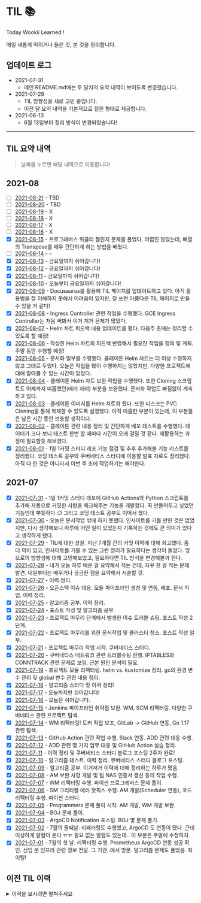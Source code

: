 # TIL 📚

Today Wookii Learned !

매일 새롭게 익히거나 들은 것, 본 것을 정리합니다.

## 업데이트 로그
+ 2021-07-31
    - 메인 README.md에는 두 달치의 요약 내역이 보이도록 변경했습니다.
+ 2021-07-29 
    - TIL 방향성을 새로 고민 중입니다.
    - 이전 달 요약 내역을 기본적으로 접힌 형태로 제공합니다.
+ 2021-06-13 
    - 6월 13일부터 정리 방식이 변경되었습니다!

--- 
##  TIL 요약 내역
> 날짜를 누르면 해당 내역으로 이동합니다!

## 2021-08
- [ ] [2021-08-21](./2021-08/210821.md) - TBD
- [ ] [2021-08-20](./2021-08/210820.md) - TBD
- [ ] [2021-08-19](./2021-08/210819.md) - X
- [ ] [2021-08-18](./2021-08/210818.md) - X
- [ ] [2021-08-17](./2021-08/210817.md) - X
- [ ] [2021-08-16](./2021-08/210816.md) - X
- [x] [2021-08-15](./2021-08/210815.md) - 프로그래머스 위클리 챌린지 문제를 풀었다. 어렵진 않았는데, 배열의 Transpose를 매우 간단하게 하는 방법을 배웠다.
- [ ] [2021-08-14](./2021-08/210814.md) - -
- [x] [2021-08-13](./2021-08/210813.md) - 금요일까지 쉬어갑니다!
- [x] [2021-08-12](./2021-08/210812.md) - 금요일까지 쉬어갑니다!
- [x] [2021-08-11](./2021-08/210811.md) - 금요일까지 쉬어갑니다!
- [x] [2021-08-10](./2021-08/210810.md) - 오늘부터 금요일까지 쉬어갑니다!
- [x] [2021-08-09](./2021-08/210809.md) - Docusaurus를 활용해 TIL 페이지를 업데이트하고 있다. 아직 활용법을 잘 이해하지 못해서 어려움이 있지만, 잘 쓰면 아름다운 TIL 페이지로 만들 수 있을 거 같다!
- [x] [2021-08-08](./2021-08/210808.md) - Ingress Controller 관련 작업을 수행했다. GCE Ingress Controller는 처음 써봐서 이거 저거 문제가 많았다.
- [x] [2021-08-07](./2021-08/210807.md) - Helm 차트 피드백 내용 업데이트를 했다. 다음주 초에는 정리할 수 있도록 할 예정!
- [x] [2021-08-06](./2021-08/210806.md) - 작성한 Helm 차트의 피드백 반영해서 필요한 작업을 정의 및 계획. 주말 동안 수행할 예정!
- [x] [2021-08-05](./2021-08/210805.md) - 문서화 일부를 수행했다. 클레이튼 Helm 차트는 더 이상 수정하지 않고 그대로 두었다. 오늘은 작업을 많이 수행하지는 않았지만, 다양한 프로젝트에 대해 알아볼 수 있는 시간이 있었다.
- [x] [2021-08-04](./2021-08/210804.md) - 클레이튼 Helm 차트 보완 작업을 수행했다. 또한 Cloning 스크립트도 어제까지 미흡했던(에러 처리) 부분을 보완했다. 문서화 작업도 빠짐없이 계속하고 있다.
- [x] [2021-08-03](./2021-08/210803.md) - 클레이튼 이미지를 Helm 차트화 했다. 또한 디스크는 PVC Cloning을 통해 복제할 수 있도록 설정했다. 아직 미흡한 부분이 있는데, 이 부분들은 남은 시간 동안 보충할 생각이다.
- [x] [2021-08-02](./2021-08/210802.md) - 클레이튼 관련 내용 정리 및 간단하게 배포 테스트를 수행했다. 데이터가 크다 보니 테스트 한번 할 때마다 시간이 오래 걸릴 것 같다. 재활용하는 과정이 필요할듯 해보였다.
- [x] [2021-08-01](./2021-08/210801.md) - 1일 1커밋 스터디 레포 기능 점검 및 추후 추가해볼 기능 리스트를 정리했다. 코딩 테스트 공부와 쿠버네티스 스터디에 이용할 발표 자료도 정리했다. 아직 다 한 것은 아니라서 이번 주 초에 작업하기는 해야한다.

## 2021-07
- [x] [2021-07-31](./2021-07/210731.md) - 1일 1커밋 스터디 레포에 GitHub Actions와 Python 스크립트를 추가해 자동으로 커밋한 사람을 체크해주는 기능을 개발했다. 꼭 만들어두고 싶었던 기능인데 뿌듯하다 :D 그리고 코딩 테스트 공부도 이어서 했다.
- [x] [2021-07-30](./2021-07/210730.md) - 오늘은 문서작업 밖에 하지 못했다. 인사이트를 기를 만한 것은 없었지만, 다시 생각해보니 하루에 어떤 일이 있었는지 기록하는 것에도 큰 의미가 있다고 생각하게 됐다.
- [x] [2021-07-29](./2021-07/210729.md) - TIL에 대한 성찰. 지난 7개월 간의 커밋 이력에 대해 회고했다. 좀 더 의미 있고, 인사이트를 기를 수 있는 그런 정리가 필요하다는 생각이 들었다. 앞으로의 방향성에 대해 고민해보았고, 필요하다면 TIL 방식을 변경해볼까 한다.
- [x] [2021-07-28](./2021-07/210728.md) - 내가 오늘 하루 배운 걸 요약해서 적는 건데, 자꾸 한 걸 적는 문제 발견. 내일부터는 배우거나 궁금한 점을 요약해서 서술할 것. 
- [x] [2021-07-27](./2021-07/210727.md) - 이력 정리.
- [x] [2021-07-26](./2021-07/210726.md) - 오픈스택 이슈 대응. 모듈 파이프라인 생성 및 연동, 배포. 문서 작업. 이력 정리.
- [x] [2021-07-25](./2021-07/210725.md) - 알고리즘 공부. 이력 정리.
- [x] [2021-07-24](./2021-07/210724.md) - 포스트 작성 및 알고리즘 공부.
- [x] [2021-07-23](./2021-07/210723.md) - 프로젝트 마무리 단계에서 발생한 이슈 트러블 슈팅. 포스트 작성 2단계.
- [x] [2021-07-22](./2021-07/210722.md) - 프로젝트 마무리를 위한 문서작업 및 클러스터 청소. 포스트 작성 일부.
- [x] [2021-07-21](./2021-07/210721.md) - 프로젝트 마무리 작업 시작. 쿠버네티스 스터디.
- [x] [2021-07-20](./2021-07/210720.md) - 쿠버네티스 네트워크 관련 트러블슈팅 진행. IPTABLES와 CONNTRACK 관련 문제로 보임. 근본 원인 분석이 필요.
- [x] [2021-07-19](./2021-07/210719.md) - 프로젝트 모듈 리팩터링. helm vs. kustomize 정리. go의 환경 변수 관리 및 global 변수 관련 내용 정리.
- [x] [2021-07-18](./2021-07/210718.md) - 알고리즘 스터디 및 이력 정리!
- [x] [2021-07-17](./2021-07/210717.md) - 오늘까지만 쉬어갑니다!
- [x] [2021-07-16](./2021-07/210716.md) - 오늘은 쉬어갑니다.
- [x] [2021-07-15](./2021-07/210715.md) - Jenkins 파이프라인 취약점 보완. WM, SCM 리팩터링. 다양한 쿠버네티스 관련 프로젝트 탐색.
- [x] [2021-07-14](./2021-07/210714.md) - WM 리팩터링! 도커 작업 보조, GitLab -> GitHub 연동, Go 1.17 관련 탐색. 
- [x] [2021-07-13](./2021-07/210713.md) - GitHub Action 관련 작업 수행, Slack 연동. ADD 관련 대응 수행.
- [x] [2021-07-12](./2021-07/210712.md) - ADD 관련 몇 가지 업무 대응 및 GitHub Action 실습 정리.
- [x] [2021-07-11](./2021-07/210711.md) - 이력 정리 및 쿠버네티스 스터디 블로그 포스팅 2주차 완료!
- [x] [2021-07-10](./2021-07/210710.md) - 알고리즘 테스트. 이력 정리. 쿠버네티스 스터디 블로그 포스팅.
- [x] [2021-07-09](./2021-07/210709.md) - 알고리즘 공부. 이거저거 이력에 대해 정리하는 하루가 됐음.
- [x] [2021-07-08](./2021-07/210708.md) - AM 보완 사항 개발 및 팀 NAS 인증서 갱신 등의 작업 수행.
- [x] [2021-07-07](./2021-07/210707.md) - WM 리팩터링 수행. 파이썬 프로그래머스 문제 풀이. 
- [X] [2021-07-06](./2021-07/210706.md) - SM 크리티컬 에러 핫픽스 수행. AM 개발(Scheduler 연동), 코드 리팩터링 수행. 파이썬 스터디.
- [x] [2021-07-05](./2021-07/210705.md) - Programmers 문제 풀이 시작. AM 개발, WM 개발 보완.
- [x] [2021-07-04](./2021-07/210704.md) - BOJ 문제 풀이.
- [x] [2021-07-03](./2021-07/210703.md) - ArgoCD Notification 포스팅. BOJ 몇 문제 풀기. 
- [x] [2021-07-02](./2021-07/210702.md) - 7월의 둘째날. 리패러링도 수행했고, ArgoCD 도 연동이 됐다. 근데 이상하게 알람이 온다 ㅠㅠ 필요 없는 알람도 있는데.. 이 부분은 주말에 수정하자. 
- [x] [2021-07-01](./2021-07/210701.md) - 7월의 첫 날. 리팩터링 수행. Prometheus ArgoCD 연동 성공 확인. 신입 분 인프라 관련 정보 전달. 그 기관..에서 방문. 알고리즘 문제도 풀었음. 화이팅!

## 이전 TIL 이력
<details>
<summary>이력을 보시려면 펼쳐주세요</summary>

## 2021-06
- [x] [2021-06-30](./2021-06/210630.md) - 프로젝트 모듈 시험 대부분 마무리. ArgoCD ServiceMonitor 등록했지만 Service discovery가 되지 않음. KT 프로젝트가 완전 종료!!!
- [x] [2021-06-29](./2021-06/210629.md) - 프로젝트 모듈 시험 중간 마무리. 아직 갈 길이 멀다. 파이썬 스터디 참여(인코딩에 대해 다시 생각해볼 수 있었음). 소문난 칠공주...
- [x] [2021-06-28](./2021-06/210628.md) - 프로젝트 모듈 디버깅 및 연동 시험 수행. 바보 같은 버그를 만들어서 한동안 고생함. 코드 한 줄을 짤 때도 심혈을 기울이자.
- [x] [2021-06-27](./2021-06/210627.md) - 쿠버네티스 스터디용 블로그 포스팅 수행(기본 오브젝트) 쿠버네티스 한국어 문서에 이슈가 있어서 해당 내역 issue 생성하고 PR 수행... 쿠버네티스에도 드디어 기여할 수 있는건가!
- [x] [2021-06-26](./2021-06/210626.md) - DP 복습 및 쿠버네티스 스터디용 블로그 포스팅 일부 수행
- [x] [2021-06-25](./2021-06/210625.md) - 사내 프로젝트로 인해 궁금한 것도 거의 없던 날. 유감스럽지만, 준비해야할게 참 많다.
- [x] [2021-06-24](./2021-06/210624.md) - 사내 프로젝트 모듈 연동 및 디버깅과 핫픽스 수행으로 바빴음. 스터디 내용 정리는 내일 꼭 수행해야 함. 내일 해야 하는 내용도 꽤나 많음.
- [x] [2021-06-23](./2021-06/210623.md) - 사내 프로젝트 모듈 연동. 유닛테스트의 중요성. Springboot Docker로 배포한 Container Image는 Kubernetes ClusterRole을 꼭 필요로 하는 듯 함. 왜 그런건지는 모르겠지만, Helm 차트에도 이 부분을 생성했음.
- [x] [2021-06-22](./2021-06/210622.md) - 사내 프로젝트 관련해서 업무 처리가 많았다. 내일도 이어서 해야 하는데 두렵구만. OCI, CRI 개념에 대해 다시 정리하는 시간을 가졌다. 8시부터는 쿠버네티스 스터디도 진행하니까 오늘은 참석 꼭 해야지.
- [x] [2021-06-21](./2021-06/210621.md) - Harbor 재배포 with chartmuseum, chartmuseum을 deprecate 하려는 움직임이 있음. argocd에 연동 성공, 그러나 application 배포 시에 x509 에러 발생. Helm Repo와 `values.yaml`의 분리가 필요!
- [x] [2021-06-20](./2021-06/210620.md) - Github Verified 태그 달기. 포스팅 2개, ~~젤다무쌍 DLC 완료...~~ 다음주도 열심히 보내자!
- [x] [2021-06-19](./2021-06/210619.md) - 마자씀니다에 두 번째 코드 기여했다. solvedac 업데이트 대응이었다. 
- [x] [2021-06-18](./2021-06/210618.md) - Helm Chart 업데이트 작업을 수행했다. Grafana Alert 업데이트도 수행했다(CPU), 업무 관련해서는 Rerouting 작업을 연결해주는 기능을 개발했다. 아직 배포하지는 않았다.
- [x] [2021-06-17](./2021-06/210617.md) - ArgoCD-Helm 연동 이후, 일반 Manifest 파일을 Helm Chart로 변환하는 작업 수행, Jenkins Pipeline에서 버전 업데이트를 더 깔끔하게 수행할 수 있도록 YAML 파일 Write, Read 플러그인 도입, Slack-Python 관련 업무 수행
- [x] [2021-06-16](./2021-06/210616.md) - ArgoCD & Helm(Git) 연동 내용, `values.yaml`만 잘 업데이트하면 되는 것 같아서 괜찮은 거 같음
- [x] [2021-06-15](./2021-06/210615.md) - ArgoCD Slack Notification 내용, ArgoCD Context 관련 내용, Kube-prometheus 사용 내용
- [x] [2021-06-14](./2021-06/210614.md) - 스프링부트 도커 빌드 기능을 알아보았음
- [x] [2021-06-13](./2021-06/210613.md) - Jenkins & Gitlab 연동 과정(`sed` 명령어 사용했음.. 하드 코딩 ㅠㅠ)

## 2021-05
> 2021년 6월 13일 이전의 내역은 요약본을 제공하지 않습니다!

</div>
</details>

